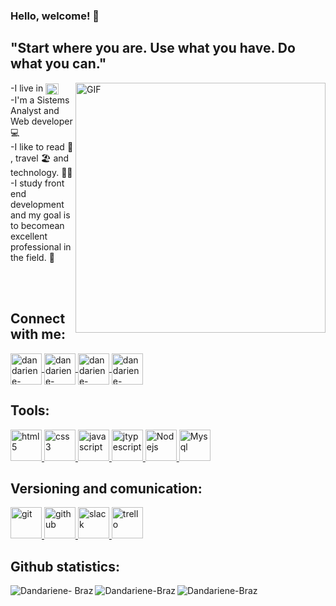 ### Hello, welcome! 👋
## "Start where you are. Use what you have. Do what you can."
<img align="right" alt="GIF" src="https://octocat-generator-assets.githubusercontent.com/my-octocat-1621784891747.png" width="400px" />

-I live in <img align="center" alt="bandeira-Brazil" height="18" width="21" src="https://cdn.icon-icons.com/icons2/1694/PNG/128/brbrazilflag_111698.png" style="max-width:100%;"><br>
-I'm a Sistems Analyst and Web developer 💻 <br>
-I like to read :open_book: , travel :beach_umbrella:  and technology. :woman_technologist:<br>
-I study front end development and my goal is to becomean excellent professional in the field. :1st_place_medal: 

<br>
<br>

## Connect with me:
<div>
  <a href="https://www.linkedin.com/in/dandariene-rp-braz/" target="_blank">
    <img align="center" alt="dandariene-linkedin" height="50" width="50" src="https://cdn.icon-icons.com/icons2/99/PNG/128/linkedin_socialnetwork_17441.png" style="max-width:100%;">
  </a>

  <a href="https://www.instagram.com/drpbraz/" target="_blank">
    <img align="center" alt="dandariene-instagram" height="50" width="50" src="https://cdn.icon-icons.com/icons2/836/PNG/128/Instagram_icon-icons.com_66804.png" style="max-width:100%;">
  </a>

  <a href="https://wa.me/5511986659382" target="_blank">
    <img align="center" alt="dandariene-whatsapp" height="50" width="50" src="https://cdn.icon-icons.com/icons2/41/PNG/128/whichapplication_conversation_email_phone_7097.png" style="max-width:100%;">
  </a>

  <a href="mailto:dandariene@hotmail.com" target="_blank">
    <img align="center" alt="dandariene-email" height="50" width="50" src="https://cdn.icon-icons.com/icons2/272/PNG/512/Email_30017.png" style="max-width:100%;">
  </a>
</div>

<div>
  </p>
  	<h2 align="left"> Tools:</h2>
  <p 
  align="left"> 
  <a href="https://www.w3.org/html/" target="_blank"> 
  	<img src="https://cdn.icon-icons.com/icons2/2415/PNG/512/html_plain_wordmark_logo_icon_146476.png" alt="html5" width="50" height="50"/> 
  </a> 

  <a href="https://www.w3schools.com/css/" target="_blank"> 
  	<img src="https://cdn.icon-icons.com/icons2/2415/PNG/512/css_plain_wordmark_logo_icon_146574.png" alt="css3" width="50" height="50"/> 
  </a>

  <a href="https://developer.mozilla.org/en-US/docs/Web/JavaScript" target="_blank"> 
  	<img src="https://cdn.icon-icons.com/icons2/2108/PNG/512/javascript_icon_130900.png" alt="javascript" width="50" height="50"/> 
  </a>
	
  <a href="https://www.typescriptlang.org/" target="_blank"> 
  	<img src="https://cdn.icon-icons.com/icons2/2107/PNG/128/file_type_typescript_official_icon_130107.png" alt="jtypescript" width="50" height="50"/> 
  </a>
	
  <a href="https://nodejs.org/en/download/" target="_blank"> 
  	<img src="https://cdn.icon-icons.com/icons2/2415/PNG/512/nodejs_plain_logo_icon_146409.png" alt="Nodejs" width="50" height="50"/> 
  </a>
	
  <a href="https://www.mysql.com/" target="_blank"> 
  	<img src="https://cdn.icon-icons.com/icons2/1381/PNG/512/mysqlworkbench_93532.png" alt="Mysql" width="50" height="50"/> 
  </a>
</div>

<div>
  </p>
  	<h2 align="left"> Versioning and comunication:</h2>
  <p 
  align="left"> 
  <a href="https://git-scm.com/" target="_blank"> 
  	<img src="https://cdn.icon-icons.com/icons2/2107/PNG/512/file_type_git_icon_130581.png" alt="git" width="50" height="50"/> 
  </a> 

  <a href="https://github.com/" target="_blank"> 
  	<img src="https://cdn.icon-icons.com/icons2/673/PNG/128/github_icon-icons.com_60477.png" alt="github" width="50" height="50"/> 	
	</a>

  <a href="https://slack.com/intl/pt-br/" target="_blank"> 
  	<img src="https://cdn.icon-icons.com/icons2/1488/PNG/128/5362-slack_102561.png" alt="slack" width="50" height="50"/> 
  </a>
	
<a href="https://trello.com/" target="_blank"> 
  	<img src="https://cdn.icon-icons.com/icons2/2429/PNG/128/trello_logo_icon_147221.png" alt="trello" width="50" height="50"/> 
  </a>
</div>
<div>
	<h2 align="left"> Github statistics:</h2>
	<p>
	  <img align="left" src="https://github-readme-stats.vercel.app/api/top-langs/?username=Dandariene&layout=compact&theme=graywhite&title_color=268bd2" alt="Dandariene-		   Braz" />
	</p> 

<p>
  <img align="left" src="https://github-readme-stats.vercel.app/api?username=Dandariene&count_private=true&show_icons=true&theme=graywhite&icon_color=268bd2&title_color=268bd2" alt="Dandariene-Braz" />
</p>
</div>
<p align="left"> <img src="https://komarev.com/ghpvc/?username=Dandariene" alt="Dandariene-Braz" /> </p>


<!--
**Dandariene/Dandariene** is a ✨ _special_ ✨ repository because its `README.md` (this file) appears on your GitHub profile.

Here are some ideas to get you started:

- 🔭 I’m currently working on ...
- 🌱 I’m currently learning ...
- 👯 I’m looking to collaborate on ...
- 🤔 I’m looking for help with ...
- 💬 Ask me about ...
- 📫 How to reach me: ...
- 😄 Pronouns: ...
- ⚡ Fun fact: ...
-->
